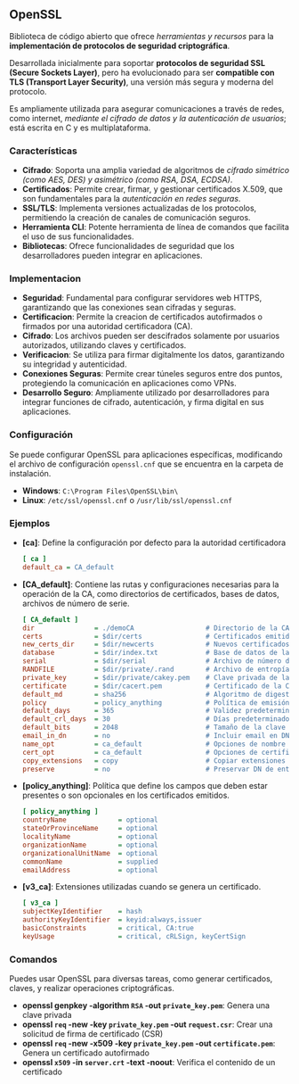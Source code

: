 ## OpenSSL 

Biblioteca de código abierto que ofrece _herramientas y recursos_ para la __implementación de protocolos de seguridad criptográfica__. 

Desarrollada inicialmente para soportar __protocolos de seguridad SSL (Secure Sockets Layer)__, pero ha evolucionado para ser __compatible con TLS (Transport Layer Security)__, una versión más segura y moderna del protocolo. 

Es ampliamente utilizada para asegurar comunicaciones a través de redes, como internet, _mediante el cifrado de datos y la autenticación de usuarios_; está escrita en C y es multiplataforma.

### Características

* __Cifrado__: Soporta una amplia variedad de algoritmos de _cifrado simétrico (como AES, DES) y asimétrico (como RSA, DSA, ECDSA)_.
* __Certificados__: Permite crear, firmar, y gestionar certificados X.509, que son fundamentales para la _autenticación en redes seguras_.
* __SSL/TLS__: Implementa versiones actualizadas de los protocolos, permitiendo la creación de canales de comunicación seguros.
* __Herramienta CLI__: Potente herramienta de línea de comandos que facilita el uso de sus funcionalidades.
* __Bibliotecas__: Ofrece funcionalidades de seguridad que los desarrolladores pueden integrar en aplicaciones.

### Implementacion

* __Seguridad__: Fundamental para configurar servidores web HTTPS, garantizando que las conexiones sean cifradas y seguras.
* __Certificacion__: Permite la creacion de certificados autofirmados o firmados por una autoridad certificadora (CA).
* __Cifrado__: Los archivos pueden ser descifrados solamente por usuarios autorizados, utilizando claves y certificados.
* __Verificacion__: Se utiliza para firmar digitalmente los datos, garantizando su integridad y autenticidad.
* __Conexiones Seguras__: Permite crear túneles seguros entre dos puntos, protegiendo la comunicación en aplicaciones como VPNs.
* __Desarrollo Seguro__: Ampliamente utilizado por desarrolladores para integrar funciones de cifrado, autenticación, y firma digital en sus aplicaciones.

### Configuración

Se puede configurar OpenSSL para aplicaciones específicas, modificando el archivo de configuración `openssl.cnf` que se encuentra en la carpeta de instalación.

* __Windows__: `C:\Program Files\OpenSSL\bin\`
* __Linux__: `/etc/ssl/openssl.cnf` o `/usr/lib/ssl/openssl.cnf`

### Ejemplos

* __[ca]__: Define la configuración por defecto para la autoridad certificadora
   ```ini
   [ ca ]
   default_ca = CA_default
   ```
* __[CA_default]__: Contiene las rutas y configuraciones necesarias para la operación de la CA, como directorios de certificados, bases de datos, archivos de número de serie.
   ```ini
   [ CA_default ]
   dir               = ./demoCA                  # Directorio de la CA
   certs             = $dir/certs                # Certificados emitidos
   new_certs_dir     = $dir/newcerts             # Nuevos certificados
   database          = $dir/index.txt            # Base de datos de la CA
   serial            = $dir/serial               # Archivo de número de serie
   RANDFILE          = $dir/private/.rand        # Archivo de entropía
   private_key       = $dir/private/cakey.pem    # Clave privada de la CA
   certificate       = $dir/cacert.pem           # Certificado de la CA
   default_md        = sha256                    # Algoritmo de digestión predeterminado
   policy            = policy_anything           # Política de emisión
   default_days      = 365                       # Validez predeterminada del certificado
   default_crl_days  = 30                        # Días predeterminados para CRL
   default_bits      = 2048                      # Tamaño de la clave predeterminado
   email_in_dn       = no                        # Incluir email en DN
   name_opt          = ca_default                # Opciones de nombre
   cert_opt          = ca_default                # Opciones de certificado
   copy_extensions   = copy                      # Copiar extensiones del CSR al CRT
   preserve          = no                        # Preservar DN de entrada
   ```
* __[policy_anything]__: Política que define los campos que deben estar presentes o son opcionales en los certificados emitidos.
   ```ini
   [ policy_anything ]
   countryName             = optional
   stateOrProvinceName     = optional
   localityName            = optional
   organizationName        = optional
   organizationalUnitName  = optional
   commonName              = supplied
   emailAddress            = optional
   ```
* __[v3_ca]__: Extensiones utilizadas cuando se genera un certificado.
   ```ini
   [ v3_ca ]
   subjectKeyIdentifier    = hash
   authorityKeyIdentifier  = keyid:always,issuer
   basicConstraints        = critical, CA:true
   keyUsage                = critical, cRLSign, keyCertSign
   ```

### Comandos

Puedes usar OpenSSL para diversas tareas, como generar certificados, claves, y realizar operaciones criptográficas.

* __openssl genpkey -algorithm `RSA` -out `private_key.pem`__: Genera una clave privada
* __openssl `req` -new -key `private_key.pem` -out `request.csr`__: Crear una solicitud de firma de certificado (CSR)
* __openssl `req` -new -x509 -key `private_key.pem` -out `certificate.pem`__: Genera un certificado autofirmado
* __openssl `x509` -in `server.crt` -text -noout__: Verifica el contenido de un certificado